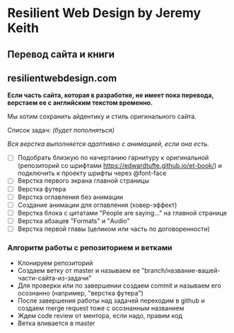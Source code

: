 # Resilient Web Design by Jeremy Keith

## Перевод сайта и книги
## resilientwebdesign.com

**Если часть сайта, которая в разработке, не имеет пока перевода, верстаем ее с английским текстом временно.**

Мы хотим сохранить айдентику и стиль оригинального сайта.

Список задач: *(будет пополняться)*

*Вся верстка выполняется адаптивно с анимацией, если она есть.*

- [ ] Подобрать близкую по начертанию гарнитуру к оригинальной (репозиторий со шрифтами https://edwardtufte.github.io/et-book/) и подключить к проекту шрифты через @font-face
- [ ] Верстка первого экрана главной страницы
- [ ] Верстка футера 
- [ ] Верстка оглавления без анимации
- [ ] Создание анимации для оглавления (ховер-эффект)
- [ ] Верстка блока с цитатами "People are saying…" на главной странице
- [ ] Верстка абзацев "Formats" и "Audio"
- [ ] Верстка первой главы (целиком или часть по договоренности)

### Алгоритм работы с репозиторием и ветками

- Клонируем репозиторий
- Создаем ветку от master и называем ее "branch/название-вашей-части-сайта-из-задачи"
- Для проверки или по завершении создаем commit и называем его осознанно (например, "верстка футера")
- После завершения работы над задачей переходим в github и создаем merge request тоже с осознанным названием 
- Ждем code review от ментора, если надо, правим код 
- Ветка вливается в master